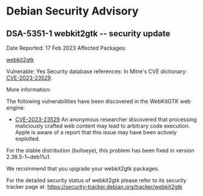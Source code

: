 
Debian Security Advisory
========================


DSA-5351-1 webkit2gtk -- security update
----------------------------------------



Date Reported:
17 Feb 2023
Affected Packages:

[webkit2gtk](https://packages.debian.org/src:webkit2gtk)

Vulnerable:
Yes
Security database references:
In Mitre's CVE dictionary: [CVE-2023-23529](https://security-tracker.debian.org/tracker/CVE-2023-23529).  

More information:

The following vulnerabilities have been discovered in the WebKitGTK
web engine:


* [CVE-2023-23529](https://security-tracker.debian.org/tracker/CVE-2023-23529)
An anonymous researcher discovered that processing maliciously
 crafted web content may lead to arbitrary code execution. Apple is
 aware of a report that this issue may have been actively
 exploited.


For the stable distribution (bullseye), this problem has been fixed in
version 2.38.5-1~deb11u1.


We recommend that you upgrade your webkit2gtk packages.


For the detailed security status of webkit2gtk please refer to
its security tracker page at:
<https://security-tracker.debian.org/tracker/webkit2gtk>






